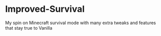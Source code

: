 # Improved-Survival
My spin on Minecraft survival mode with many extra tweaks and features that stay true to Vanilla
